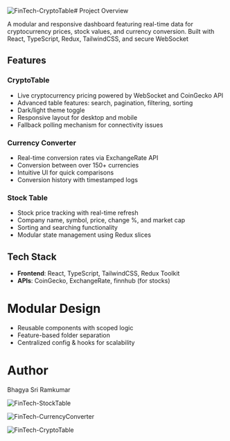 ![FinTech-CryptoTable](https://github.com/user-attachments/assets/74201d4e-2d70-4c72-bacf-fb6f1c99f047)# Project Overview

A modular and responsive dashboard featuring real-time data for cryptocurrency prices, stock values, and currency conversion. Built with React, TypeScript, Redux, TailwindCSS, and secure WebSocket 

## Features

### CryptoTable
- Live cryptocurrency pricing powered by WebSocket and CoinGecko API
- Advanced table features: search, pagination, filtering, sorting
- Dark/light theme toggle
- Responsive layout for desktop and mobile
- Fallback polling mechanism for connectivity issues

### Currency Converter
- Real-time conversion rates via ExchangeRate API
- Conversion between over 150+ currencies
- Intuitive UI for quick comparisons
- Conversion history with timestamped logs

### Stock Table
- Stock price tracking with real-time refresh
- Company name, symbol, price, change %, and market cap
- Sorting and searching functionality
- Modular state management using Redux slices

## Tech Stack
- **Frontend**: React, TypeScript, TailwindCSS, Redux Toolkit
- **APIs**: CoinGecko, ExchangeRate, finnhub (for stocks)

# Modular Design
- Reusable components with scoped logic
- Feature-based folder separation
- Centralized config & hooks for scalability

# Author 
Bhagya Sri Ramkumar

![FinTech-StockTable](https://github.com/user-attachments/assets/148b2323-e631-49af-b0b4-498f066034b8)

![FinTech-CurrencyConverter](https://github.com/user-attachments/assets/3a5aecc6-e84c-4a74-88f6-eebad28601c1)

![FinTech-CryptoTable](https://github.com/user-attachments/assets/a5816087-e37a-4893-9d92-9bba3aeb3603)

